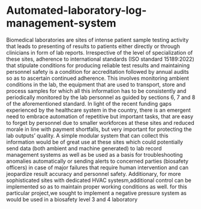 # Automated-laboratory-log-management-system
Biomedical laboratories are sites of intense patient sample testing activity that leads to presenting of results to patients either directly or through clinicians in form of lab reports. Irrespective of the level of specialization of these sites, adherence to international standards
(ISO standard 15189:2022) that stipulate conditions for producing reliable test results and maintaining personnel safety is a condition for accreditation followed by annual audits so as to ascertain continued adherence. This involves monitoring ambient conditions in the lab, the
equipment that are used to transport, store and process samples for which all this information has to be consistently and periodically monitored by the lab personnel as guided by sections 6, 7 and 8 of the aforementioned standard. In light of the recent funding gaps experienced by the
healthcare system in the country, there is an emergent need to embrace automation of repetitive but important tasks, that are easy to forget by personnel due to smaller workforces at these sites and reduced morale in line with payment shortfalls, but very important for protecting the lab outputs’ quality. A simple modular system that can collect this information would be of great use at these sites which could potentially send data (both ambient and machine generated) to lab record management systems as well as be used as a basis for troubleshooting anomalies automatically or sending alerts to concerned parties (biosafety officers) in case of major failures that require human intervention and can jeopardize result
accuracy and personnel safety. Additionary, for more sophisticated sites with dedicated HVAC systesm,additional control can be implemented so as to maintain proper working conditions as well. for this particular project,we sought to implement a negative pressure system as would be used in a biosafety level 3 and 4 laboratory
